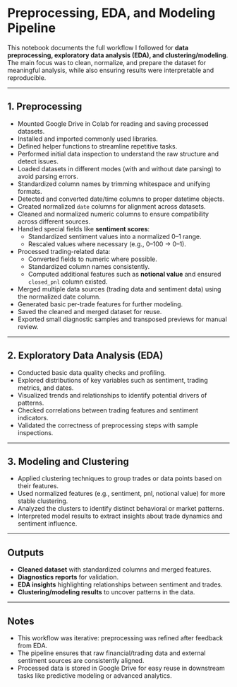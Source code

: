 
# Preprocessing, EDA, and Modeling Pipeline

This notebook documents the full workflow I followed for **data preprocessing, exploratory data analysis (EDA), and clustering/modeling**. The main focus was to clean, normalize, and prepare the dataset for meaningful analysis, while also ensuring results were interpretable and reproducible.

---

## 1. Preprocessing

- Mounted Google Drive in Colab for reading and saving processed datasets.
- Installed and imported commonly used libraries.
- Defined helper functions to streamline repetitive tasks.
- Performed initial data inspection to understand the raw structure and detect issues.
- Loaded datasets in different modes (with and without date parsing) to avoid parsing errors.
- Standardized column names by trimming whitespace and unifying formats.
- Detected and converted date/time columns to proper datetime objects.
- Created normalized `date` columns for alignment across datasets.
- Cleaned and normalized numeric columns to ensure compatibility across different sources.
- Handled special fields like **sentiment scores**:
  - Standardized sentiment values into a normalized 0–1 range.
  - Rescaled values where necessary (e.g., 0–100 → 0–1).
- Processed trading-related data:
  - Converted fields to numeric where possible.
  - Standardized column names consistently.
  - Computed additional features such as **notional value** and ensured `closed_pnl` column existed.
- Merged multiple data sources (trading data and sentiment data) using the normalized date column.
- Generated basic per-trade features for further modeling.
- Saved the cleaned and merged dataset for reuse.
- Exported small diagnostic samples and transposed previews for manual review.

---

## 2. Exploratory Data Analysis (EDA)

- Conducted basic data quality checks and profiling.
- Explored distributions of key variables such as sentiment, trading metrics, and dates.
- Visualized trends and relationships to identify potential drivers of patterns.
- Checked correlations between trading features and sentiment indicators.
- Validated the correctness of preprocessing steps with sample inspections.

---

## 3. Modeling and Clustering

- Applied clustering techniques to group trades or data points based on their features.
- Used normalized features (e.g., sentiment, pnl, notional value) for more stable clustering.
- Analyzed the clusters to identify distinct behavioral or market patterns.
- Interpreted model results to extract insights about trade dynamics and sentiment influence.

---

## Outputs

- **Cleaned dataset** with standardized columns and merged features.
- **Diagnostics reports** for validation.
- **EDA insights** highlighting relationships between sentiment and trades.
- **Clustering/modeling results** to uncover patterns in the data.

---

## Notes

- This workflow was iterative: preprocessing was refined after feedback from EDA.
- The pipeline ensures that raw financial/trading data and external sentiment sources are consistently aligned.
- Processed data is stored in Google Drive for easy reuse in downstream tasks like predictive modeling or advanced analytics.
